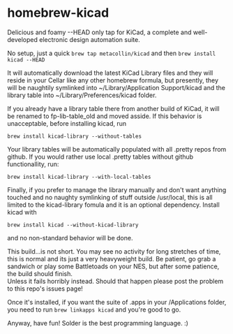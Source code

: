 homebrew-kicad
==============

Delicious and foamy --HEAD only tap for KiCad, a complete and well-developed electronic design automation suite.

No setup, just a quick 
`brew tap metacollin/kicad`
and then
`brew install kicad --HEAD`

It will automatically download the latest KiCad Library files and they will reside in your Cellar like any other homebrew formula, but presently, they will be naughtily symlinked into ~/Library/Application Support/kicad and the library table into ~/Library/Preferences/kicad folder.  

If you already have a library table there from another build of KiCad, it will be renamed to fp-lib-table_old<random hex string> and moved asside. If this behavior is unacceptable, before installing kicad, run

`brew install kicad-library --without-tables` 

Your library tables will be automatically populated with all .pretty repos from github.  If you would rather use local .pretty tables without github functionallity, run:

`brew install kicad-library --with-local-tables`

Finally, if you prefer to manage the library manually and don't want anything touched and no naughty symlinking of stuff outside /usr/local, this is all limited to the kicad-library fomula and it is an optional dependency.  Install kicad with

`brew install kicad --without-kicad-library` 

and no non-standard behavior will be done.  

This build...is not short. You may see no activity for long stretches of time, this is normal and its just a very heavyweight build.  Be patient, go grab a sandwich or play some Battletoads on your NES, but after some patience, the build should finish.  
Unless it fails horribly instead. Should that happen please post the problem to this repo's issues page! 

Once it's installed, if you want the suite of .apps in your /Applications folder, you need to run `brew linkapps kicad` and you're good to go.  

Anyway, have fun!  Solder is the best programming language. :)
